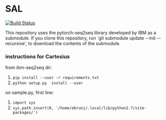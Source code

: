 # SAL

[![Build Status](https://travis-ci.org/i-machine-think/SAL.svg?branch=master)](https://travis-ci.org/i-machine-think/SAL)

This repository uses the pytorch-seq2seq library developed by IBM as a submodule.
If you clone this repository, run `git submodule update --init --recursive', to download the contents of the submodule.

### instructions for Cartesius
from ibm-seq2seq dir:
1. ```pip install --user -r requirements.txt```
2. ```python setup.py  install --user```

on sample.py, first line:
1. ```import sys```
2. ```sys.path.insert(0, '/home/ebruni/.local/lib/python2.7/site-packages/')```